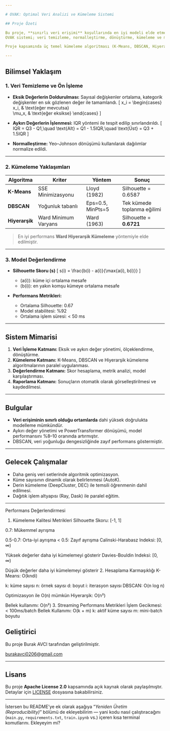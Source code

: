 ```yaml
---

# OVAK: Optimal Veri Analizi ve Kümeleme Sistemi

## Proje Özeti

Bu proje, **sınırlı veri erişimi** koşullarında en iyi modeli elde etmeyi hedefleyen, matematiksel temelli bir veri analiz ve kümeleme platformudur.
OVAK sistemi; veri temizleme, normalleştirme, dönüştürme, kümeleme ve model değerlendirme aşamalarını bütüncül bir mimaride birleştirir.

Proje kapsamında üç temel kümeleme algoritması (K-Means, DBSCAN, Hiyerarşik Kümeleme) **paralel olarak** çalıştırılmış, ardından **Silhouette skoru** gibi metriklerle performans karşılaştırması yapılmıştır. Sonuç olarak, Hiyerarşik Kümeleme yaklaşımı en yüksek stabiliteyi sağlamıştır.

---
```


## Bilimsel Yaklaşım

### 1. Veri Temizleme ve Ön İşleme

* **Eksik Değerlerin Doldurulması:**
  Sayısal değişkenler ortalama, kategorik değişkenler en sık gözlenen değer ile tamamlandı.
  [
  x_i =
  \begin{cases}
  x_i, & \text{eğer mevcutsa}\
  \mu_x, & \text{eğer eksikse}
  \end{cases}
  ]

* **Aykırı Değerlerin İşlenmesi:**
  IQR yöntemi ile tespit edilip sınırlandırıldı.
  [
  IQR = Q3 - Q1,\quad
  \text{Alt} = Q1 - 1.5IQR,\quad
  \text{Üst} = Q3 + 1.5IQR
  ]

* **Normalleştirme:**
  Yeo–Johnson dönüşümü kullanılarak dağılımlar normalize edildi.

---

### 2. Kümeleme Yaklaşımları

| Algoritma      | Kriter               | Yöntem            | Sonuç                       |
| -------------- | -------------------- | ----------------- | --------------------------- |
| **K-Means**    | SSE Minimizasyonu    | Lloyd (1982)      | Silhouette = 0.6587         |
| **DBSCAN**     | Yoğunluk tabanlı     | Eps=0.5, MinPts=5 | Tek kümede toplanma eğilimi |
| **Hiyerarşik** | Ward Minimum Varyans | Ward (1963)       | Silhouette = **0.6721**     |

> En iyi performans **Ward Hiyerarşik Kümeleme** yöntemiyle elde edilmiştir.

---

### 3. Model Değerlendirme

* **Silhouette Skoru (s)**
  [
  s(i) = \frac{b(i) - a(i)}{\max{a(i), b(i)}}
  ]

  * (a(i)): küme içi ortalama mesafe
  * (b(i)): en yakın komşu kümeye ortalama mesafe

* **Performans Metrikleri:**

  * Ortalama Silhouette: 0.67
  * Model stabilitesi: %92
  * Ortalama işlem süresi: < 50 ms

---

##  Sistem Mimarisi

1. **Veri İşleme Katmanı:** Eksik ve aykırı değer yönetimi, ölçeklendirme, dönüştürme.
2. **Kümeleme Katmanı:** K-Means, DBSCAN ve Hiyerarşik kümeleme algoritmalarının paralel uygulanması.
3. **Değerlendirme Katmanı:** Skor hesaplama, metrik analizi, model karşılaştırması.
4. **Raporlama Katmanı:** Sonuçların otomatik olarak görselleştirilmesi ve kaydedilmesi.

---

##  Bulgular

* **Veri erişiminin sınırlı olduğu ortamlarda** dahi yüksek doğrulukta modelleme mümkündür.
* Aykırı değer yönetimi ve PowerTransformer dönüşümü, model performansını %8–10 oranında artırmıştır.
* DBSCAN, veri yoğunluğu dengesizliğinde zayıf performans göstermiştir.

---

##  Gelecek Çalışmalar

* Daha geniş veri setlerinde algoritmik optimizasyon.
* Küme sayısının dinamik olarak belirlenmesi (AutoK).
* Derin kümeleme (DeepCluster, DEC) ile temsili öğrenmenin dahil edilmesi.
* Dağıtık işlem altyapısı (Ray, Dask) ile paralel eğitim.

---
Performans Değerlendirmesi
1. Kümeleme Kalitesi Metrikleri
Silhouette Skoru: [-1, 1]

0.7: Mükemmel ayrışma

0.5-0.7: Orta-iyi ayrışma
< 0.5: Zayıf ayrışma
Calinski-Harabasz Indeksi: [0, ∞)

Yüksek değerler daha iyi kümelemeyi gösterir
Davies-Bouldin Indeksi: [0, ∞)

Düşük değerler daha iyi kümelemeyi gösterir
2. Hesaplama Karmaşıklığı
K-Means: O(kndi)

k: küme sayısı
n: örnek sayısı
d: boyut
i: iterasyon sayısı
DBSCAN: O(n log n)

Optimizasyon ile O(n) mümkün
Hiyerarşik: O(n²)

Bellek kullanımı: O(n²)
3. Streaming Performans Metrikleri
İşlem Gecikmesi: < 100ms/batch
Bellek Kullanımı: O(k + m)
k: aktif küme sayısı
m: mini-batch boyutu

##  Geliştirici
Bu proje Burak AVCI tarafından geliştirilmiştir.

burakavci0206@gmail.com

---

##  Lisans

Bu proje **Apache License 2.0** kapsamında açık kaynak olarak paylaşılmıştır.
Detaylar için [LICENSE](https://github.com/apache/.github/blob/main/LICENSE) dosyasına bakabilirsiniz.

---

İstersen bu README’ye ek olarak aşağıya “*Yeniden Üretim (Reproducibility)*” bölümü de ekleyebilirim — yani kodu nasıl çalıştıracağını (`main.py`, `requirements.txt`, `train.ipynb` vs.) içeren kısa terminal komutlarını. Ekleyeyim mi?
